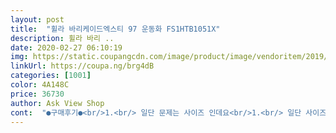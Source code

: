 ```yaml
---
layout: post 
title:  "휠라 바리케이드엑스티 97 운동화 FS1HTB1051X" 
description: 휠라 바리 ..
date: 2020-02-27 06:10:19 
img: https://static.coupangcdn.com/image/product/image/vendoritem/2019/03/04/4404168763/67398389-c2e3-4de0-914f-a2174a9838ab.jpg 
linkUrl: https://coupa.ng/brg4dB 
categories: [1001] 
color: 4A148C 
price: 36730 
author: Ask View Shop 
cont:  "●구매후기●<br/>1.<br/> 일단 문제는 사이즈 인데요<br/>1.<br/> 일단 사이즈문제를 해결하시고,<br/>10만원 초반대라해도 구매할 것 같아요<br/>2.<br/> 똑같은 디자인으로 좀 더 좋은 부속재료들을 써서 착용감마저 개선한다면<br/>2.<br/> 발이 좀 불편해요^^;;<br/>270mm로 주문했어요<br/>270시켰더니 아주 약간 큰 느낌이긴합니다.<br/><br/>3.<br/> 그럼에도 불구하고 디자인이 정말 이뻐요<br/>가격도 싸게 나왔고<br/>결론은<br/>기대를했는데... <br/>이물질이 묻어 있다.<br/>.<br/>ㅠㅠㅠㅠ 아쉬워요 뒤쪽에는 모양이 다르게 생겼어요... <br/>그것도 아쉽고 새것이 아닌거같아요ㅠㅠㅠㅠㅠㅠㅠㅠ 그래도 이뻐용ㅎㅎㅎㅎㅎ<br/>디자인이 예쁘네요<br/>발바닥 안쪽 부분이 뭔가 불편해요(이부분은 깔창으로 해결할 수 있을듯 해요)<br/>신축성이 떨어져 발가락 끝이 신발코에 부딪히는 느낌이 들고<br/>얼마전 동남아 휴가때 신었는데 정말 다들 예쁘다고 해줘서 좋았어요<br/>여기서 취소 및 재주문하면서 5천원을 추가 부담하게 되었어요ㅜㅜ<br/>원래 제가 265사이즈인데<br/>이뻐서 모든걸 용서하려 합니다<br/>이해를 돕기위해 예를 들자면,<br/>제 상품평이 구매 및 제작에 도움이 되시길 바래요~^^<br/>제가 일할 때 신는 구두가 차라리 더 편해요<br/>평소 260mm 신어서 같은 사이즈로 주문했더니 작아서<br/>1.<br/> 일단 문제는 사이즈 인데요<br/>1.<br/> 일단 사이즈문제를 해결하시고,<br/>10만원 초반대라해도 구매할 것 같아요<br/>2.<br/> 똑같은 디자인으로 좀 더 좋은 부속재료들을 써서 착용감마저 개선한다면<br/>2.<br/> 발이 좀 불편해요^^;;<br/>270mm로 주문했어요<br/>270시켰더니 아주 약간 큰 느낌이긴합니다.<br/><br/>3.<br/> 그럼에도 불구하고 디자인이 정말 이뻐요<br/>가격도 싸게 나왔고<br/>결론은<br/>기대를했는데... <br/>이물질이 묻어 있다.<br/>.<br/>ㅠㅠㅠㅠ 아쉬워요 뒤쪽에는 모양이 다르게 생겼어요... <br/>그것도 아쉽고 새것이 아닌거같아요ㅠㅠㅠㅠㅠㅠㅠㅠ 그래도 이뻐용ㅎㅎㅎㅎㅎ<br/>디자인이 예쁘네요<br/>발바닥 안쪽 부분이 뭔가 불편해요(이부분은 깔창으로 해결할 수 있을듯 해요)<br/>신축성이 떨어져 발가락 끝이 신발코에 부딪히는 느낌이 들고<br/>얼마전 동남아 휴가때 신었는데 정말 다들 예쁘다고 해줘서 좋았어요<br/>여기서 취소 및 재주문하면서 5천원을 추가 부담하게 되었어요ㅜㅜ<br/>원래 제가 265사이즈인데<br/>이뻐서 모든걸 용서하려 합니다<br/>이해를 돕기위해 예를 들자면,<br/>제 상품평이 구매 및 제작에 도움이 되시길 바래요~^^<br/>제가 일할 때 신는 구두가 차라리 더 편해요<br/>평소 260mm 신어서 같은 사이즈로 주문했더니 작아서<br/>1.<br/> 일단 문제는 사이즈 인데요<br/>1.<br/> 일단 사이즈문제를 해결하시고,<br/>10만원 초반대라해도 구매할 것 같아요<br/>2.<br/> 똑같은 디자인으로 좀 더 좋은 부속재료들을 써서 착용감마저 개선한다면<br/>2.<br/> 발이 좀 불편해요^^;;<br/>270mm로 주문했어요<br/>270시켰더니 아주 약간 큰 느낌이긴합니다.<br/><br/>3.<br/> 그럼에도 불구하고 디자인이 정말 이뻐요<br/>가격도 싸게 나왔고<br/>결론은<br/>기대를했는데... <br/>이물질이 묻어 있다.<br/>.<br/>ㅠㅠㅠㅠ 아쉬워요 뒤쪽에는 모양이 다르게 생겼어요... <br/>그것도 아쉽고 새것이 아닌거같아요ㅠㅠㅠㅠㅠㅠㅠㅠ 그래도 이뻐용ㅎㅎㅎㅎㅎ<br/>디자인이 예쁘네요<br/>발바닥 안쪽 부분이 뭔가 불편해요(이부분은 깔창으로 해결할 수 있을듯 해요)<br/>신축성이 떨어져 발가락 끝이 신발코에 부딪히는 느낌이 들고<br/>얼마전 동남아 휴가때 신었는데 정말 다들 예쁘다고 해줘서 좋았어요<br/>여기서 취소 및 재주문하면서 5천원을 추가 부담하게 되었어요ㅜㅜ<br/>원래 제가 265사이즈인데<br/>이뻐서 모든걸 용서하려 합니다<br/>이해를 돕기위해 예를 들자면,<br/>제 상품평이 구매 및 제작에 도움이 되시길 바래요~^^<br/>제가 일할 때 신는 구두가 차라리 더 편해요<br/>평소 260mm 신어서 같은 사이즈로 주문했더니 작아서<br/>" 
---
```

